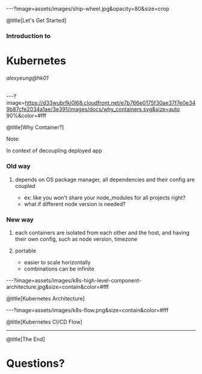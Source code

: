 ---?image=assets/images/ship-wheel.jpg&opacity=80&size=crop

@title[Let's Get Started]

### Introduction to

# Kubernetes

###### alexyeung@hk01

---?image=https://d33wubrfki0l68.cloudfront.net/e7b766e0175f30ae37f7e0e349b87cfe2034a1ae/3e391/images/docs/why_containers.svg&size=auto 90%&color=#fff

@title[Why Container?]

Note:

In context of decoupling deployed app

### Old way

1. depends on OS package manager, all dependencies and their config are coupled

    - ex: like you won't share your node_modules for all projects right?
    - what if different node version is needed?

### New way

1. each containers are isolated from each other and the host, and having their own config, such as node version, timezone

1. portable

    - easier to scale horizontally
    - combinations can be infinite

---?image=assets/images/k8s-high-level-component-architecture.jpg&size=contain&color=#fff

@title[Kubernetes Architecture]

---?image=assets/images/k8s-flow.png&size=contain&color=#fff

@title[Kubernetes CI/CD Flow]

---

@title[The End]

# Questions?
